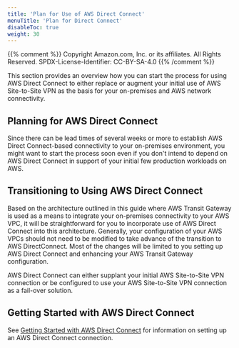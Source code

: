 ```yaml
---
title: 'Plan for Use of AWS Direct Connect'
menuTitle: 'Plan for Direct Connect'
disableToc: true
weight: 30
---
```


{{% comment %}}
Copyright Amazon.com, Inc. or its affiliates. All Rights Reserved.
SPDX-License-Identifier: CC-BY-SA-4.0
{{% /comment %}}

This section provides an overview how you can start the process for using AWS Direct Connect to either replace or augment your initial use of AWS Site-to-Site VPN as the basis for your on-premises and AWS network connectivity.

## Planning for AWS Direct Connect

Since there can be lead times of several weeks or more to establish AWS Direct Connect-based connectivity to your on-premises environment, you might want to start the process soon even if you don't intend to depend on AWS Direct Connect in support of your initial few production workloads on AWS.

## Transitioning to Using AWS Direct Connect

Based on the architecture outlined in this guide where AWS Transit Gateway is used as a means to integrate your on-premises connectivity to your AWS VPC, it will be straightforward for you to incorporate use of AWS Direct Connect into this architecture. Generally, your configuration of your AWS VPCs should not need to be modified to take advance of the transition to AWS DirectConnect.  Most of the changes will be limited to you setting up AWS Direct Connect and enhancing your AWS Transit Gateway configuration.

AWS Direct Connect can either supplant your initial AWS Site-to-Site VPN connection or be configured to use your AWS Site-to-Site VPN connection as a fail-over solution.

## Getting Started with AWS Direct Connect

See [Getting Started with AWS Direct Connect](https://aws.amazon.com/directconnect/getting-started/) for information on setting up an AWS Direct Connect connection.